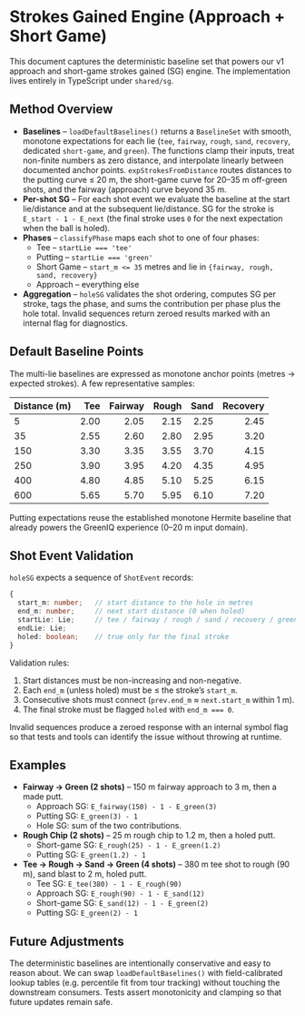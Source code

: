 # Strokes Gained Engine (Approach + Short Game)

This document captures the deterministic baseline set that powers our v1 approach and short-game
strokes gained (SG) engine. The implementation lives entirely in TypeScript under `shared/sg`.

## Method Overview

* **Baselines** – `loadDefaultBaselines()` returns a `BaselineSet` with smooth, monotone
  expectations for each lie (`tee`, `fairway`, `rough`, `sand`, `recovery`, dedicated `short-game`,
  and `green`). The functions clamp their inputs, treat non-finite numbers as zero distance, and
  interpolate linearly between documented anchor points. `expStrokesFromDistance` routes distances
  to the putting curve ≤ 20 m, the short-game curve for 20–35 m off-green shots, and the fairway
  (approach) curve beyond 35 m.
* **Per-shot SG** – For each shot event we evaluate the baseline at the start lie/distance and at
  the subsequent lie/distance. SG for the stroke is `E_start - 1 - E_next` (the final stroke uses
  `0` for the next expectation when the ball is holed).
* **Phases** – `classifyPhase` maps each shot to one of four phases:
  * Tee – `startLie === 'tee'`
  * Putting – `startLie === 'green'`
  * Short Game – `start_m <= 35` metres and lie in `{fairway, rough, sand, recovery}`
  * Approach – everything else
* **Aggregation** – `holeSG` validates the shot ordering, computes SG per stroke, tags the phase,
  and sums the contribution per phase plus the hole total. Invalid sequences return zeroed
  results marked with an internal flag for diagnostics.

## Default Baseline Points

The multi-lie baselines are expressed as monotone anchor points (metres → expected strokes). A few
representative samples:

| Distance (m) | Tee | Fairway | Rough | Sand | Recovery |
| ------------ | ---:| -------:| -----:| ----:| --------:|
| 5            | 2.00 | 2.05 | 2.15 | 2.25 | 2.45 |
| 35           | 2.55 | 2.60 | 2.80 | 2.95 | 3.20 |
| 150          | 3.30 | 3.35 | 3.55 | 3.70 | 4.15 |
| 250          | 3.90 | 3.95 | 4.20 | 4.35 | 4.95 |
| 400          | 4.80 | 4.85 | 5.10 | 5.25 | 6.15 |
| 600          | 5.65 | 5.70 | 5.95 | 6.10 | 7.20 |

Putting expectations reuse the established monotone Hermite baseline that already powers the
GreenIQ experience (0–20 m input domain).

## Shot Event Validation

`holeSG` expects a sequence of `ShotEvent` records:

```ts
{
  start_m: number;   // start distance to the hole in metres
  end_m: number;     // next start distance (0 when holed)
  startLie: Lie;     // tee / fairway / rough / sand / recovery / green
  endLie: Lie;
  holed: boolean;    // true only for the final stroke
}
```

Validation rules:

1. Start distances must be non-increasing and non-negative.
2. Each `end_m` (unless holed) must be ≤ the stroke’s `start_m`.
3. Consecutive shots must connect (`prev.end_m` ≈ `next.start_m` within 1 m).
4. The final stroke must be flagged `holed` with `end_m === 0`.

Invalid sequences produce a zeroed response with an internal symbol flag so that tests and tools can
identify the issue without throwing at runtime.

## Examples

* **Fairway → Green (2 shots)** – 150 m fairway approach to 3 m, then a made putt.
  * Approach SG: `E_fairway(150) - 1 - E_green(3)`
  * Putting SG: `E_green(3) - 1`
  * Hole SG: sum of the two contributions.
* **Rough Chip (2 shots)** – 25 m rough chip to 1.2 m, then a holed putt.
  * Short-game SG: `E_rough(25) - 1 - E_green(1.2)`
  * Putting SG: `E_green(1.2) - 1`
* **Tee → Rough → Sand → Green (4 shots)** – 380 m tee shot to rough (90 m),
  sand blast to 2 m, holed putt.
  * Tee SG: `E_tee(380) - 1 - E_rough(90)`
  * Approach SG: `E_rough(90) - 1 - E_sand(12)`
  * Short-game SG: `E_sand(12) - 1 - E_green(2)`
  * Putting SG: `E_green(2) - 1`

## Future Adjustments

The deterministic baselines are intentionally conservative and easy to reason about. We can swap
`loadDefaultBaselines()` with field-calibrated lookup tables (e.g. percentile fit from tour
tracking) without touching the downstream consumers. Tests assert monotonicity and clamping so that
future updates remain safe.
